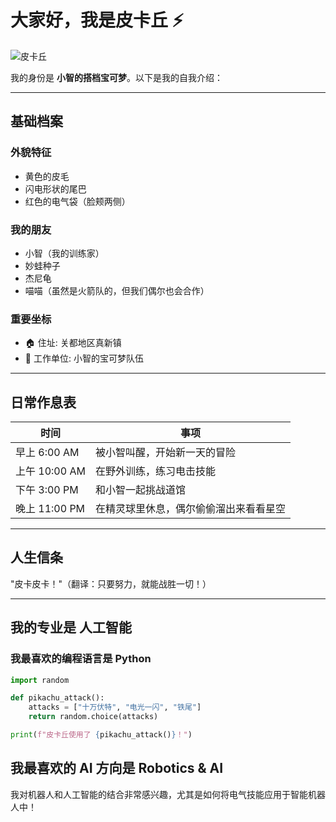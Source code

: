 # 大家好，我是皮卡丘 ⚡


![皮卡丘]([https://assets.pokemon.com/assets/cms2/img/pokedex/full/025.png](https://images.app.goo.gl/MFP4FWKooGRUtfoN7))

我的身份是 **小智的搭档宝可梦**。以下是我的自我介绍：

---

## 基础档案

### 外貌特征
- 黄色的皮毛
- 闪电形状的尾巴
- 红色的电气袋（脸颊两侧）

### 我的朋友
- 小智（我的训练家）
- 妙蛙种子
- 杰尼龟
- 喵喵（虽然是火箭队的，但我们偶尔也会合作）

### 重要坐标
- 🏠 住址: 关都地区真新镇
- 🏢 工作单位: 小智的宝可梦队伍

---

## 日常作息表

| 时间          | 事项                  |
| ------------- | --------------------- |
| 早上 6:00 AM  | 被小智叫醒，开始新一天的冒险 |
| 上午 10:00 AM | 在野外训练，练习电击技能     |
| 下午 3:00 PM  | 和小智一起挑战道馆         |
| 晚上 11:00 PM | 在精灵球里休息，偶尔偷偷溜出来看看星空 |

---

## 人生信条
"皮卡皮卡！"（翻译：只要努力，就能战胜一切！）

---

## 我的专业是 **人工智能**

### 我最喜欢的编程语言是 **Python**
```python
import random

def pikachu_attack():
    attacks = ["十万伏特", "电光一闪", "铁尾"]
    return random.choice(attacks)

print(f"皮卡丘使用了 {pikachu_attack()}！")
```
## 我最喜欢的 AI 方向是 Robotics & AI
我对机器人和人工智能的结合非常感兴趣，尤其是如何将电气技能应用于智能机器人中！

